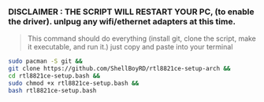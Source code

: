 ### DISCLAIMER : THE SCRIPT WILL RESTART YOUR PC, (to enable the driver). unlpug any wifi/ethernet adapters at this time.

> This command should do everything 
> (install git, clone the script, make it executable, and run it.)
> just copy and paste into your terminal

```bash
sudo pacman -S git &&
git clone https://github.com/ShellBoyRD/rtl8821ce-setup-arch &&
cd rtl8821ce-setup.bash &&
sudo chmod +x rtl8821ce-setup.bash &&
bash rtl8821ce-setup.bash
```
